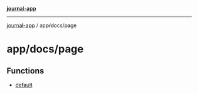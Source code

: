 [**journal-app**](../../../README.md)

***

[journal-app](../../../modules.md) / app/docs/page

# app/docs/page

## Functions

- [default](functions/default.md)

